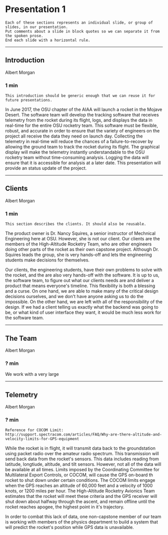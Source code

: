 # Presentation 1
```
Each of these sections represents an individual slide, or group of slides, in our presentation.
Put comments about a slide in block quotes so we can separate it from the spoken prose.
End each slide with a horizontal rule.
```
---

## Introduction
Albert Morgan
### 1 min

```
This introduction should be generic enough that we can reuse it for future presentations.
```

In June 2017, the OSU chapter of the AIAA will launch a rocket in the Mojave Desert.
The software team will develop the tracking software that receives telemetry from the rocket during its flight, logs, and 
displays the data in real-time for the entire OSU rocketry team.
This software must be flexible, robust, and accurate in order to ensure that the variety of 
engineers on the project all receive the data they need on launch day.
Collecting the telemetry in real-time will reduce the chances of a failure-to-recover 
by allowing the ground team to track the rocket during its flight.
The graphical display will make the telemetry instantly understandable to the OSU rocketry team without time-consuming analysis.
Logging the data will ensure that it is accessible for analysis at a later date.
This presentation will provide an status update of the project.

---

## Clients
Albert Morgan
### 1 min

```
This section describes the clients. It should also be reusable.
```

The product owner is Dr. Nancy Squires, a senior instructor of Mechnical Engineering here at OSU.
However, she is not our client.
Our clients are the members of the High-Altitude Rocketry Team, who are other engineers doing other parts of the rocket as their own capstone project.
Although Dr. Squires leads the group, she is very hands-off and lets the engineering students make decisions for themselves.

Our clients, the engineering students, have their own problems to solve with the rocket, and the are also very hands-off with the software.
It is up to us, the software team, to figure out what our clients needs are and deliver a product that means everyone's timeline.
This flexibility is both a blessing and a curse.
On one hand, we are able to make many of the critical design decisions ourselves, and we don't have anyone asking us to do the impossible.
On the other hand, we are left with all of the responsibility of the design.
If we had a client telling us exactly what the backend was going to be, or what kind of user interface they want, it would be much less work for the software team.

---

## The Team
Albert Morgan
### ? min

We work with a very large 

---

## Telemetry
Albert Morgan
### ? min

```
Reference for COCOM Limit:
http://support.spectracom.com/articles/FAQ/Why-are-there-altitude-and-velocity-limits-for-GPS-equipment
```

While the rocket is in flight, it will transmit data back to the groundstation using packet radio over the amateur radio spectrum.
This transmission will send back data from the rocket's sensors.
This data includes reading from latitude, longtiude, altitude, and tilt sensors.
However, not all of the data will be available at all times.
Limits imposed by the Coordinating Committee for Multilateral Export Controls, or COCOM, will cause the GPS on-board th rocket to shut down under certain conditions.
The COCOM limits engage when the GPS reaches an altitude of 60,000 feet and a velocity of 1000 knots, or 1200 miles per hour.
The High-Altitude Rocketry Avionics Team estimates that the rocket will meet these criteria and the GPS receiver will shut down about halfway through the ascent, and remain offline until the rocket reaches apogee, the highest point in it's trajectory.

In order to combat this lack of data, one non-capstone member of our team is working with members of the physics department to build a system that will predict the rocket's position while GPS data is unavailable.

